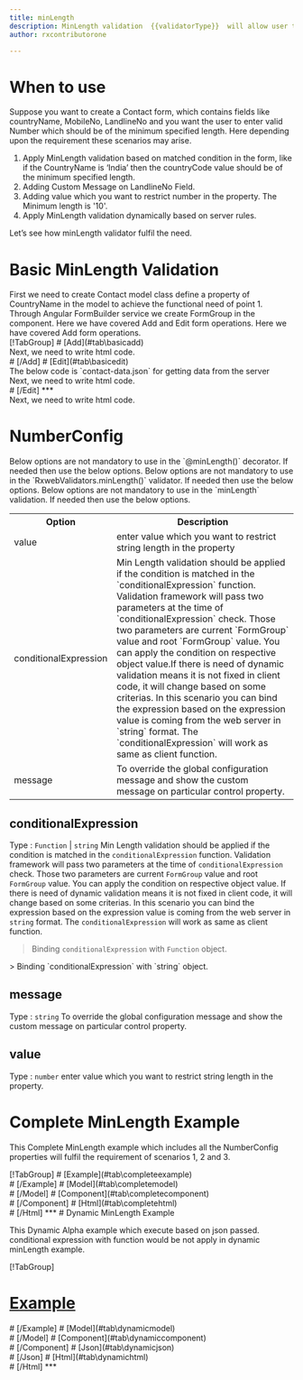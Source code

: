 ```yaml
---
title: minLength 
description: MinLength validation  {{validatorType}}  will allow user to enter the input length matching the minimum length value parameter.
author: rxcontributorone

---
```

# When to use
Suppose you want to create a Contact form, which contains fields like countryName, MobileNo, LandlineNo and you want the user to enter valid  Number which should be of the minimum specified length. Here depending upon the requirement these scenarios may arise.
<ol>
<li>Apply MinLength validation based on matched condition in the form, like if the CountryName is ‘India’ then the countryCode value  should be of the minimum specified length.</li>
<li>Adding Custom Message on LandlineNo Field.</li>
<li>Adding value which you want to restrict number in the property. The Minimum length is '10'. </li>
<li>Apply MinLength validation dynamically based on server rules.</li>
</ol>
Let’s see how minLength validator fulfil the need.

# Basic MinLength Validation

<data-scope scope="['decorator']">
First we need to create Contact model class define a property of CountryName in the model to achieve the functional need of point 1.
<div component="app-code" key="minLength-add-model"></div> 
</data-scope>
Through Angular FormBuilder service we create FormGroup in the component.
<data-scope scope="['decorator']">
Here we have covered Add and Edit form operations. 
</data-scope>

<data-scope scope="['validator','template-driven']">
Here we have covered Add form operations. 
</data-scope> 

<data-scope scope="['decorator']">
<div component="app-tabs" key="basic-operations"></div>
[!TabGroup]
# [Add](#tab\basicadd)
<div component="app-code" key="minLength-add-component"></div> 
Next, we need to write html code.
<div component="app-code" key="minLength-add-html"></div> 
<div component="app-example-runner" ref-component="app-minLength-add"></div>
# [/Add]
# [Edit](#tab\basicedit)
<div component="app-code" key="minLength-edit-component"></div> 
The below code is `contact-data.json` for getting data from the server
<div component="app-code" key="minLength-edit-json"></div> 
Next, we need to write html code.
<div component="app-code" key="minLength-edit-html"></div> 
<div component="app-example-runner" ref-component="app-minLength-edit"></div>
# [/Edit]
***
</data-scope>

<data-scope scope="['validator','template-driven']">
<div component="app-code" key="minLength-add-component"></div> 
Next, we need to write html code.
<div component="app-code" key="minLength-add-html"></div> 
<div component="app-example-runner" ref-component="app-minLength-add"></div>
</data-scope>

# NumberConfig 

<data-scope scope="['decorator']">
Below options are not mandatory to use in the `@minLength()` decorator. If needed then use the below options.
</data-scope>

<data-scope scope="['validator']">
Below options are not mandatory to use in the `RxwebValidators.minLength()` validator. If needed then use the below options.
</data-scope>

<data-scope scope="['template-driven']">
Below options are not mandatory to use in the `minLength` validation. If needed then use the below options.
</data-scope>

<table class="table table-bordered table-striped">
<tr><th>Option</th><th>Description</th></tr>
<tr><td><a (click)='scrollTo("#value")' title="value">value</a></td><td>enter value which you want to restrict string length in the property</td></tr>
<tr><td><a  (click)='scrollTo("#conditionalExpression")' title="conditionalExpression">conditionalExpression</a></td><td>Min Length validation should be applied if the condition is matched in the `conditionalExpression` function. Validation framework will pass two parameters at the time of `conditionalExpression` check. Those two parameters are current `FormGroup` value and root `FormGroup` value. You can apply the condition on respective object value.If there is need of dynamic validation means it is not fixed in client code, it will change based on some criterias. In this scenario you can bind the expression based on the expression value is coming from the web server in `string` format. The `conditionalExpression` will work as same as client function.</td></tr>
<tr><td><a  (click)='scrollTo("#message")' title="message">message</a></td><td>To override the global configuration message and show the custom message on particular control property.</td></tr>
</table>

## conditionalExpression 
Type :  `Function`  |  `string` 
Min Length validation should be applied if the condition is matched in the `conditionalExpression` function. Validation framework will pass two parameters at the time of `conditionalExpression` check. Those two parameters are current `FormGroup` value and root `FormGroup` value. You can apply the condition on respective object value.
If there is need of dynamic validation means it is not fixed in client code, it will change based on some criterias. In this scenario you can bind the expression based on the expression value is coming from the web server in `string` format. The `conditionalExpression` will work as same as client function.

> Binding `conditionalExpression` with `Function` object.
<div component="app-code" key="minLength-conditionalExpressionExampleFunction-model"></div> 
> Binding `conditionalExpression` with `string` object.
<div component="app-code" key="minLength-conditionalExpressionExampleString-model"></div> 

<div component="app-example-runner" ref-component="app-minLength-conditionalExpression" title="minLength decorators with conditionalExpression" key="conditionalExpression"></div>

## message 
Type :  `string` 
To override the global configuration message and show the custom message on particular control property.

<div component="app-code" key="minLength-messageExample-model"></div> 
<div component="app-example-runner" ref-component="app-minLength-message" title="minLength decorators with message" key="message"></div>

## value 
Type :  `number` 
enter value which you want to restrict string length in the property.

<div component="app-code" key="minLength-valueExample-model"></div> 
<div component="app-example-runner" ref-component="app-minLength-value" title="minLength decorators with value" key="value"></div>

# Complete MinLength Example

This Complete MinLength example which includes all the NumberConfig properties will fulfil the requirement of scenarios 1, 2 and 3.

<div component="app-tabs" key="complete"></div>
[!TabGroup]
# [Example](#tab\completeexample)
<div component="app-example-runner" ref-component="app-minLength-complete"></div>
# [/Example]
<data-scope scope="['decorator']">
# [Model](#tab\completemodel)
<div component="app-code" key="minLength-complete-model"></div> 
# [/Model]
</data-scope>
# [Component](#tab\completecomponent)
<div component="app-code" key="minLength-complete-component"></div> 
# [/Component]
# [Html](#tab\completehtml)
<div component="app-code" key="minLength-complete-html"></div> 
# [/Html]
***

<data-scope scope="['decorator','validator']">
# Dynamic MinLength Example

This Dynamic Alpha example which execute based on json passed. conditional expression with function would be not apply in dynamic minLength example. 

<div component="app-tabs" key="dynamic"></div>

[!TabGroup]
# [Example](#tab\dynamicexample)
<div component="app-example-runner" ref-component="app-minLength-dynamic"></div>
# [/Example]
<data-scope scope="['decorator']">
# [Model](#tab\dynamicmodel)
<div component="app-code" key="minLength-dynamic-model"></div>
# [/Model]
</data-scope>
# [Component](#tab\dynamiccomponent)
<div component="app-code" key="minLength-dynamic-component"></div>
# [/Component]
# [Json](#tab\dynamicjson)
<div component="app-code" key="minLength-dynamic-json"></div>
# [/Json]
# [Html](#tab\dynamichtml)
<div component="app-code" key="minLength-dynamic-html"></div> 
# [/Html]
***
</data-scope>
